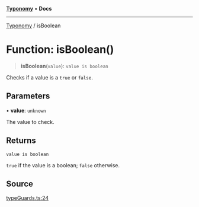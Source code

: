 [**Typonomy**](../README.md) • **Docs**

***

[Typonomy](../globals.md) / isBoolean

# Function: isBoolean()

> **isBoolean**(`value`): `value is boolean`

Checks if a value is a `true` or `false`.

## Parameters

• **value**: `unknown`

The value to check.

## Returns

`value is boolean`

`true` if the value is a boolean; `false` otherwise.

## Source

[typeGuards.ts:24](https://github.com/softcraft-development/typonomy/blob/862c1ddee53805e60a02ad4f6ec1cd71d6a929be/src/typeGuards.ts#L24)

